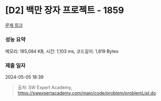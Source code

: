 # [D2] 백만 장자 프로젝트 - 1859 

[문제 링크](https://swexpertacademy.com/main/code/problem/problemDetail.do?contestProbId=AV5LrsUaDxcDFAXc) 

### 성능 요약

메모리: 185,084 KB, 시간: 1,103 ms, 코드길이: 1,819 Bytes

### 제출 일자

2024-05-05 18:39



> 출처: SW Expert Academy, https://swexpertacademy.com/main/code/problem/problemList.do